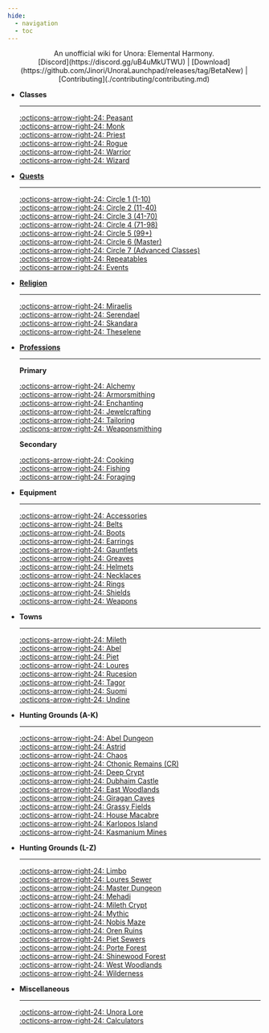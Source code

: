 ```yaml
---
hide:
  - navigation
  - toc
---
```

<style>
  .md-typeset h1,
  .md-content__button {
    display: none;
  }
</style>

<center>
An unofficial wiki for Unora: Elemental Harmony.<br>
[Discord](https://discord.gg/uB4uMkUTWU) | [Download](https://github.com/Jinori/UnoraLaunchpad/releases/tag/BetaNew) | [Contributing](./contributing/contributing.md)
</center>

<div class="grid cards" markdown>

-   __Classes__

    ---

    [:octicons-arrow-right-24: Peasant](./classes/peasant.md)<br>
    [:octicons-arrow-right-24: Monk](./classes/monk.md)<br>
    [:octicons-arrow-right-24: Priest](./classes/priest.md)<br>
    [:octicons-arrow-right-24: Rogue](./classes/rogue.md)<br>
    [:octicons-arrow-right-24: Warrior](./classes/warrior.md)<br>
    [:octicons-arrow-right-24: Wizard](./classes/wizard.md)

-   __[Quests](./quests/overview.md)__

    ---

    [:octicons-arrow-right-24: Circle 1 (1-10)](./quests/overview.md#circle-1)<br>
    [:octicons-arrow-right-24: Circle 2 (11-40)](./quests/overview.md#circle-2)<br>
    [:octicons-arrow-right-24: Circle 3 (41-70)](./quests/overview.md#circle-3)<br>
    [:octicons-arrow-right-24: Circle 4 (71-98)](./quests/overview.md#circle-4)<br>
    [:octicons-arrow-right-24: Circle 5 (99+)](./quests/overview.md#circle-5)<br>
    [:octicons-arrow-right-24: Circle 6 (Master)](./quests/overview.md#circle-6)<br>
    [:octicons-arrow-right-24: Circle 7 (Advanced Classes)](./quests/overview.md#circle-7)<br>
    [:octicons-arrow-right-24: Repeatables](./quests/overview.md#repeatable-quests)<br>
    [:octicons-arrow-right-24: Events](./quests/overview.md#event-quests)<br>

-   __[Religion](./religion/overview.md)__

    ---

    [:octicons-arrow-right-24: Miraelis](./religion/gods/miraelis.md)<br>
    [:octicons-arrow-right-24: Serendael](./religion/gods/serendael.md)<br>
    [:octicons-arrow-right-24: Skandara](./religion/gods/skandara.md)<br>
    [:octicons-arrow-right-24: Theselene](./religion/gods/theselene.md)<br>

-   __[Professions](./professions/overview.md)__

    ---

    __Primary__

    [:octicons-arrow-right-24: Alchemy](./professions/types/primary/alchemy.md)<br>
    [:octicons-arrow-right-24: Armorsmithing](./professions/types/primary/armorsmithing.md)<br>
    [:octicons-arrow-right-24: Enchanting](./professions/types/primary/enchanting.md)<br>
    [:octicons-arrow-right-24: Jewelcrafting](./professions/types/primary/jewelcrafting.md)<br>
    [:octicons-arrow-right-24: Tailoring](./professions/types/primary/tailoring.md)<br>
    [:octicons-arrow-right-24: Weaponsmithing](./professions/types/primary/weaponsmithing.md)<br>

    __Secondary__

    [:octicons-arrow-right-24: Cooking](./professions/types/secondary/cooking.md)<br>
    [:octicons-arrow-right-24: Fishing](./professions/types/secondary/fishing.md)<br>
    [:octicons-arrow-right-24: Foraging](./professions/types/secondary/foraging.md)<br>

-   __Equipment__

    ---

    [:octicons-arrow-right-24: Accessories](./equipment/accessories.md)<br>
    [:octicons-arrow-right-24: Belts](./equipment/belts.md)<br>
    [:octicons-arrow-right-24: Boots](./equipment/boots.md)<br>
    [:octicons-arrow-right-24: Earrings](./equipment/earrings.md)<br>
    [:octicons-arrow-right-24: Gauntlets](./equipment/gauntlets.md)<br>
    [:octicons-arrow-right-24: Greaves](./equipment/greaves.md)<br>
    [:octicons-arrow-right-24: Helmets](./equipment/helmets.md)<br>
    [:octicons-arrow-right-24: Necklaces](./equipment/necklaces.md)<br>
    [:octicons-arrow-right-24: Rings](./equipment/rings.md)<br>
    [:octicons-arrow-right-24: Shields](./equipment/shields.md)<br>
    [:octicons-arrow-right-24: Weapons](./equipment/weapons.md)<br>

-   __Towns__

    ---

    [:octicons-arrow-right-24: Mileth](./towns/mileth.md)<br>
    [:octicons-arrow-right-24: Abel](./towns/abel.md)<br>
    [:octicons-arrow-right-24: Piet](./towns/piet.md)<br>
    [:octicons-arrow-right-24: Loures](./towns/loures.md)<br>
    [:octicons-arrow-right-24: Rucesion](./towns/rucesion.md)<br>
    [:octicons-arrow-right-24: Tagor](./towns/tagor.md)<br>
    [:octicons-arrow-right-24: Suomi](./towns/suomi.md)<br>
    [:octicons-arrow-right-24: Undine](./towns/undine.md)<br>

-   __Hunting Grounds (A-K)__

    ---

    [:octicons-arrow-right-24: Abel Dungeon](./hunting_grounds/abel_dungeon.md)<br>
    [:octicons-arrow-right-24: Astrid](./hunting_grounds/astrid.md)<br>
    [:octicons-arrow-right-24: Chaos](./hunting_grounds/chaos.md)<br>
    [:octicons-arrow-right-24: Cthonic Remains (CR)](./hunting_grounds/cthonic_remains.md)<br>
    [:octicons-arrow-right-24: Deep Crypt](./hunting_grounds/deep_crypt.md)<br>
    [:octicons-arrow-right-24: Dubhaim Castle](./hunting_grounds/dubhaim_castle.md)<br>
    [:octicons-arrow-right-24: East Woodlands](./hunting_grounds/east_woodlands.md)<br>
    [:octicons-arrow-right-24: Giragan Caves](./hunting_grounds/giragan_caves.md)<br>
    [:octicons-arrow-right-24: Grassy Fields](./hunting_grounds/grassy_fields.md)<br>
    [:octicons-arrow-right-24: House Macabre](./hunting_grounds/house_macabre.md)<br>
    [:octicons-arrow-right-24: Karlopos Island](./hunting_grounds/karlopos_island.md)<br>
    [:octicons-arrow-right-24: Kasmanium Mines](./hunting_grounds/kasmanium_mines.md)

-   __Hunting Grounds (L-Z)__

    ---

    [:octicons-arrow-right-24: Limbo](./hunting_grounds/limbo.md)<br>
    [:octicons-arrow-right-24: Loures Sewer](./hunting_grounds/loures_sewer.md)<br>
    [:octicons-arrow-right-24: Master Dungeon](./hunting_grounds/master_dungeon.md)<br>
    [:octicons-arrow-right-24: Mehadi](./hunting_grounds/mehadi.md)<br>
    [:octicons-arrow-right-24: Mileth Crypt](./hunting_grounds/mileth_crypt.md)<br>
    [:octicons-arrow-right-24: Mythic](./hunting_grounds/mythic.md)<br>
    [:octicons-arrow-right-24: Nobis Maze](./hunting_grounds/nobis_maze.md)<br>
    [:octicons-arrow-right-24: Oren Ruins](./hunting_grounds/oren_ruins.md)<br>
    [:octicons-arrow-right-24: Piet Sewers](./hunting_grounds/piet_sewers.md)<br>
    [:octicons-arrow-right-24: Porte Forest](./hunting_grounds/porte_forest.md)<br>
    [:octicons-arrow-right-24: Shinewood Forest](./hunting_grounds/shinewood_forest.md)<br>
    [:octicons-arrow-right-24: West Woodlands](./hunting_grounds/west_woodlands.md)<br>
    [:octicons-arrow-right-24: Wilderness](./hunting_grounds/wilderness.md)<br>

-   __Miscellaneous__

    ---

    [:octicons-arrow-right-24: Unora Lore](./lore/overview.md)<br>
    [:octicons-arrow-right-24: Calculators](./calculators/stats.md)

</div>
